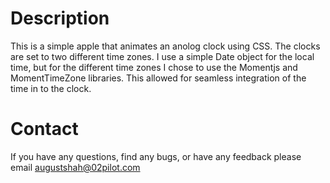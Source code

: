 # Description

This is a simple apple that animates an anolog clock using CSS. The clocks are set to two different time zones.
I use a simple Date object for the local time, but for the different time zones I chose to use the Momentjs and MomentTimeZone libraries. This allowed for seamless integration of the time in to the clock.

# Contact
If you have any questions, find any bugs, or have any feedback please email augustshah@02pilot.com
